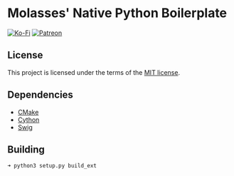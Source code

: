 # Molasses' Native Python Boilerplate

[![Ko-Fi](https://img.shields.io/badge/donate-kofi-blue?style=for-the-badge&logo=ko-fi&color=e57578&logoColor=FFFFFF&labelColor=262a35)](https://ko-fi.com/molasses)
[![Patreon](https://img.shields.io/badge/donate-patreon-blue?style=for-the-badge&logo=patreon&color=e57578&logoColor=FFFFFF&labelColor=262a35)](https://www.patreon.com/molasseslover)

## License

This project is licensed under the terms of the [MIT license](LICENSE-MIT.md).

## Dependencies

- [CMake](https://gitlab.kitware.com/cmake/cmake)
- [Cython](https://github.com/cython/cython)
- [Swig](https://github.com/swig/swig)

## Building
```sh
➜ python3 setup.py build_ext
```